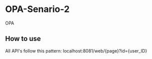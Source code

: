 # OPA-Senario-2
OPA

## How to use
All API's follow this pattern: localhost:8081/web/{page}?id={user_ID}